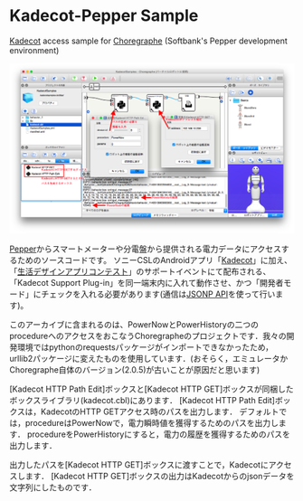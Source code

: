 # Kadecot-Pepper Sample
[Kadecot](http://kadecot.net) access sample for [Choregraphe](http://www.softbank.jp/robot/developer/tools/sdk/)  (Softbank's Pepper development environment)

![User Interface](https://raw.githubusercontent.com/SonyCSL/KadecotPepperSample/master/kadecot-choregraphe.png)

[Pepper](http://www.softbank.jp/robot/)からスマートメーターや分電盤から提供される電力データにアクセスするためのソースコードです。
ソニーCSLのAndroidアプリ「[Kadecot](http://kadecot.net/)」に加え、「[生活デザインアプリコンテスト](http://lifedesign-app.org/)」のサポートイベントにて配布される、「Kadecot Support Plug-in」を同一端末内に入れて動作させ、かつ「開発者モード」にチェックを入れる必要があります(通信は[JSONP API](http://kadecot.net/blog/2750/)を使って行います)。

このアーカイブに含まれるのは、PowerNowとPowerHistoryの二つのprocedureへのアクセスをおこなうChoregrapheのプロジェクトです．我々の開発環境ではpythonのrequestsパッケージがインポートできなかったため，urllib2パッケージに変えたものを使用しています．(おそらく，エミュレータかChoregraphe自体のバージョン(2.0.5)が古いことが原因だと思います)

[Kadecot HTTP Path Edit]ボックスと[Kadecot HTTP GET]ボックスが同梱したボックスライブラリ(kadecot.cbl)にあります．
[Kadecot HTTP Path Edit]ボックスは，KadecotのHTTP GETアクセス時のパスを出力します．
デフォルトでは，procedureはPowerNowで，電力瞬時値を獲得するためのパスを出力します．
procedureをPowerHistoryにすると，電力の履歴を獲得するためのパスを出力します．

出力したパスを[Kadecot HTTP GET]ボックスに渡すことで，Kadecotにアクセスします．
[Kadecot HTTP GET]ボックスの出力はKadecotからのjsonデータを文字列にしたものです．
